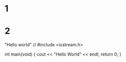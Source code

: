 # 1
# 2
"Hello world" //
#include <iostream.h>

int main(void)
{
  cout << "Hello World" << endl;
  return 0;
}
